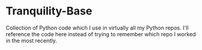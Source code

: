 # Tranquility-Base
Collection of Python code which I use in virtually all my Python repos.  I'll reference the code here instead of trying to remember which repo I worked in the most recently.
